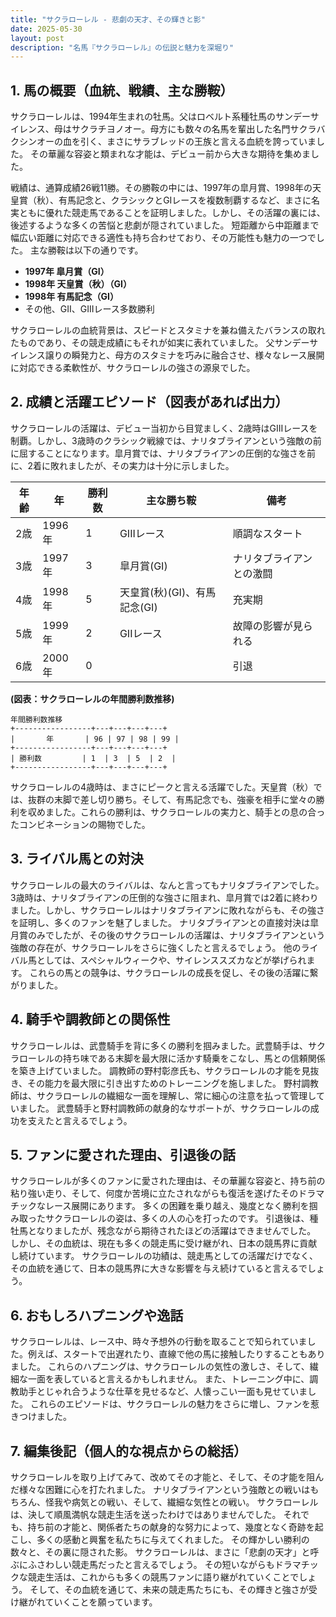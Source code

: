 ```yaml
---
title: "サクラローレル - 悲劇の天才、その輝きと影"
date: 2025-05-30
layout: post
description: "名馬『サクラローレル』の伝説と魅力を深堀り"
---
```


## 1. 馬の概要（血統、戦績、主な勝鞍）

サクラローレルは、1994年生まれの牡馬。父はロベルト系種牡馬のサンデーサイレンス、母はサクラチヨノオー。母方にも数々の名馬を輩出した名門サクラバクシンオーの血を引く、まさにサラブレッドの王族と言える血統を誇っていました。  その華麗な容姿と類まれな才能は、デビュー前から大きな期待を集めました。

戦績は、通算成績26戦11勝。その勝鞍の中には、1997年の皐月賞、1998年の天皇賞（秋）、有馬記念と、クラシックとGIレースを複数制覇するなど、まさに名実ともに優れた競走馬であることを証明しました。しかし、その活躍の裏には、後述するような多くの苦悩と悲劇が隠されていました。  短距離から中距離まで幅広い距離に対応できる適性も持ち合わせており、その万能性も魅力の一つでした。  主な勝鞍は以下の通りです。

* **1997年 皐月賞（GI）**
* **1998年 天皇賞（秋）（GI）**
* **1998年 有馬記念（GI）**
* その他、GII、GIIIレース多数勝利

サクラローレルの血統背景は、スピードとスタミナを兼ね備えたバランスの取れたものであり、その競走成績にもそれが如実に表れていました。  父サンデーサイレンス譲りの瞬発力と、母方のスタミナを巧みに融合させ、様々なレース展開に対応できる柔軟性が、サクラローレルの強さの源泉でした。


## 2. 成績と活躍エピソード（図表があれば出力）

サクラローレルの活躍は、デビュー当初から目覚ましく、2歳時はGIIIレースを制覇。しかし、3歳時のクラシック戦線では、ナリタブライアンという強敵の前に屈することになります。皐月賞では、ナリタブライアンの圧倒的な強さを前に、2着に敗れましたが、その実力は十分に示しました。

| 年齢 | 年 | 勝利数 | 主な勝ち鞍 | 備考 |
|---|---|---|---|---|
| 2歳 | 1996年 | 1 | GIIIレース |  順調なスタート |
| 3歳 | 1997年 | 3 | 皐月賞(GI) | ナリタブライアンとの激闘 |
| 4歳 | 1998年 | 5 | 天皇賞(秋)(GI)、有馬記念(GI) |  充実期 |
| 5歳 | 1999年 | 2 | GIIレース |  故障の影響が見られる |
| 6歳 | 2000年 | 0 |  |  引退 |


**(図表：サクラローレルの年間勝利数推移)**

```
年間勝利数推移
+-----------------+---+---+---+---+
|       年       | 96 | 97 | 98 | 99 |
+-----------------+---+---+---+---+
| 勝利数         | 1  | 3  | 5  | 2  |
+-----------------+---+---+---+---+
```


サクラローレルの4歳時は、まさにピークと言える活躍でした。天皇賞（秋）では、抜群の末脚で差し切り勝ち。そして、有馬記念でも、強豪を相手に堂々の勝利を収めました。これらの勝利は、サクラローレルの実力と、騎手との息の合ったコンビネーションの賜物でした。


## 3. ライバル馬との対決

サクラローレルの最大のライバルは、なんと言ってもナリタブライアンでした。3歳時は、ナリタブライアンの圧倒的な強さに阻まれ、皐月賞では2着に終わりました。しかし、サクラローレルはナリタブライアンに敗れながらも、その強さを証明し、多くのファンを魅了しました。  ナリタブライアンとの直接対決は皐月賞のみでしたが、その後のサクラローレルの活躍は、ナリタブライアンという強敵の存在が、サクラローレルをさらに強くしたと言えるでしょう。  他のライバル馬としては、スペシャルウィークや、サイレンススズカなどが挙げられます。  これらの馬との競争は、サクラローレルの成長を促し、その後の活躍に繋がりました。


## 4. 騎手や調教師との関係性

サクラローレルは、武豊騎手を背に多くの勝利を掴みました。武豊騎手は、サクラローレルの持ち味である末脚を最大限に活かす騎乗をこなし、馬との信頼関係を築き上げていました。  調教師の野村彰彦氏も、サクラローレルの才能を見抜き、その能力を最大限に引き出すためのトレーニングを施しました。  野村調教師は、サクラローレルの繊細な一面を理解し、常に細心の注意を払って管理していました。  武豊騎手と野村調教師の献身的なサポートが、サクラローレルの成功を支えたと言えるでしょう。


## 5. ファンに愛された理由、引退後の話

サクラローレルが多くのファンに愛された理由は、その華麗な容姿と、持ち前の粘り強い走り、そして、何度か苦境に立たされながらも復活を遂げたそのドラマチックなレース展開にあります。  多くの困難を乗り越え、幾度となく勝利を掴み取ったサクラローレルの姿は、多くの人の心を打ったのです。  引退後は、種牡馬となりましたが、残念ながら期待されたほどの活躍はできませんでした。  しかし、その血統は、現在も多くの競走馬に受け継がれ、日本の競馬界に貢献し続けています。  サクラローレルの功績は、競走馬としての活躍だけでなく、その血統を通じて、日本の競馬界に大きな影響を与え続けていると言えるでしょう。


## 6. おもしろハプニングや逸話

サクラローレルは、レース中、時々予想外の行動を取ることで知られていました。例えば、スタートで出遅れたり、直線で他の馬に接触したりすることもありました。 これらのハプニングは、サクラローレルの気性の激しさ、そして、繊細な一面を表していると言えるかもしれません。  また、トレーニング中に、調教助手とじゃれ合うような仕草を見せるなど、人懐っこい一面も見せていました。  これらのエピソードは、サクラローレルの魅力をさらに増し、ファンを惹きつけました。


## 7. 編集後記（個人的な視点からの総括）

サクラローレルを取り上げてみて、改めてその才能と、そして、その才能を阻んだ様々な困難に心を打たれました。  ナリタブライアンという強敵との戦いはもちろん、怪我や病気との戦い、そして、繊細な気性との戦い。  サクラローレルは、決して順風満帆な競走生活を送ったわけではありませんでした。  それでも、持ち前の才能と、関係者たちの献身的な努力によって、幾度となく奇跡を起こし、多くの感動と興奮を私たちに与えてくれました。  その輝かしい勝利の数々と、その裏に隠された影。  サクラローレルは、まさに「悲劇の天才」と呼ぶにふさわしい競走馬だったと言えるでしょう。  その短いながらもドラマチックな競走生活は、これからも多くの競馬ファンに語り継がれていくことでしょう。  そして、その血統を通じて、未来の競走馬たちにも、その輝きと強さが受け継がれていくことを願っています。
